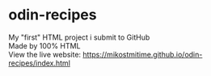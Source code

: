 # odin-recipes
My "first" HTML project i submit to GitHub
<br>
Made by 100% HTML
<br>
View the live website: https://mikostmitime.github.io/odin-recipes/index.html
